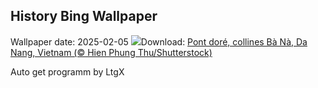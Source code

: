 ## History Bing Wallpaper
Wallpaper date: 2025-02-05
![](https://www.bing.com/th?id=OHR.GoldenBridge_FR-CA7277634680_UHD.jpg&w=1000)Download: [Pont doré, collines Bà Nà, Da Nang, Vietnam (© Hien Phung Thu/Shutterstock)](https://www.bing.com/th?id=OHR.GoldenBridge_FR-CA7277634680_UHD.jpg)

Auto get programm by LtgX
